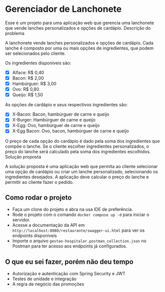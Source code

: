 # Gerenciador de Lanchonete

Esse é um projeto para uma aplicação web que gerencia uma lanchonete que vende lanches personalizados e opções de cardápio.
Descrição do problema

A lanchonete vende lanches personalizados e opções de cardápio. Cada lanche é composto por uma ou mais opções de ingredientes, que podem ser selecionados pelo cliente.

Os ingredientes disponíveis são:

- [x] Alface: R$ 0,40
- [x] Bacon: R$ 2,00
- [x] Hambúrguer: R$ 3,00
- [x] Ovo: R$ 0,80
- [x] Queijo: R$ 1,50

As opções de cardápio e seus respectivos ingredientes são:

- [x] X-Bacon: Bacon, hambúrguer de carne e queijo
- [x] X-Burger: Hambúrguer de carne e queijo
- [x] X-Egg: Ovo, hambúrguer de carne e queijo
- [x] X-Egg Bacon: Ovo, bacon, hambúrguer de carne e queijo

O preço de cada opção do cardápio é dado pela soma dos ingredientes que compõe o lanche. Se o cliente escolher ingredientes personalizados, o preço do lanche será calculado pela soma dos ingredientes escolhidos.
Solução proposta

A solução proposta é uma aplicação web que permita ao cliente selecionar uma opção de cardápio ou criar um lanche personalizado, selecionando os ingredientes desejados. A aplicação deve calcular o preço do lanche e permitir ao cliente fazer o pedido.

## Como rodar o projeto

- Faça um clone do projeto e abra na usa IDE de preferência.
- Rode o projeto com o comando `docker compose up -d` para iniciar o servidor.
- Acesse a documentação da API em `http://localhost:8080/restaurante/swagger-ui.html` para ver os endpoints disponíveis
- Importe o arquivo `gestao-hospitalar.postman_collection.json` no Postman para ter acesso aos endpoints já configurados.

## O que eu sei fazer, porém não deu tempo

- Autorização e autenticação com Spring Security e JWT
- Testes de unidade e integração
- A regra de negócio das promoções
